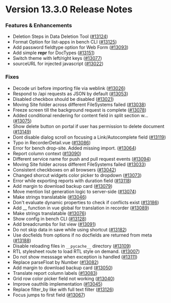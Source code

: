 # Version 13.3.0 Release Notes

### Features & Enhancements

- Deletion Steps in Data Deletion Tool ([#13124](https://github.com/creqit/creqit/pull/13124))
- Format Option for list-apps in bench CLI ([#13125](https://github.com/creqit/creqit/pull/13125))
- Add password fieldtype option for Web Form ([#13093](https://github.com/creqit/creqit/pull/13093))
- Add simple __repr__ for DocTypes ([#13151](https://github.com/creqit/creqit/pull/13151))
- Switch theme with left/right keys ([#13077](https://github.com/creqit/creqit/pull/13077))
- sourceURL for injected javascript ([#13022](https://github.com/creqit/creqit/pull/13022))

### Fixes

- Decode uri before importing file via weblink ([#13026](https://github.com/creqit/creqit/pull/13026))
- Respond to /api requests as JSON by default ([#13053](https://github.com/creqit/creqit/pull/13053))
- Disabled checkbox should be disabled ([#13021](https://github.com/creqit/creqit/pull/13021))
- Moving Site folder across different FileSystems failed ([#13038](https://github.com/creqit/creqit/pull/13038))
- Freeze screen till the background request is complete ([#13078](https://github.com/creqit/creqit/pull/13078))
- Added conditional rendering for content field in split section w… ([#13075](https://github.com/creqit/creqit/pull/13075))
- Show delete button on portal if user has permission to delete document ([#13149](https://github.com/creqit/creqit/pull/13149))
- Dont disable dialog scroll on focusing a Link/Autocomplete field ([#13119](https://github.com/creqit/creqit/pull/13119))
- Typo in RecorderDetail.vue ([#13086](https://github.com/creqit/creqit/pull/13086))
- Error for bench drop-site. Added missing import. ([#13064](https://github.com/creqit/creqit/pull/13064))
- Report column context ([#13090](https://github.com/creqit/creqit/pull/13090))
- Different service name for push and pull request events ([#13094](https://github.com/creqit/creqit/pull/13094))
- Moving Site folder across different FileSystems failed ([#13033](https://github.com/creqit/creqit/pull/13033))
- Consistent checkboxes on all browsers ([#13042](https://github.com/creqit/creqit/pull/13042))
- Changed shorcut widgets color picker to dropdown ([#13073](https://github.com/creqit/creqit/pull/13073))
- Error while exporting reports with duration field ([#13118](https://github.com/creqit/creqit/pull/13118))
- Add margin to download backup card ([#13079](https://github.com/creqit/creqit/pull/13079))
- Move mention list generation logic to server-side ([#13074](https://github.com/creqit/creqit/pull/13074))
- Make strings translatable ([#13046](https://github.com/creqit/creqit/pull/13046))
- Don't evaluate dynamic properties to check if conflicts exist ([#13186](https://github.com/creqit/creqit/pull/13186))
- Add __ function in vue global for translation in recorder ([#13089](https://github.com/creqit/creqit/pull/13089))
- Make strings translatable ([#13076](https://github.com/creqit/creqit/pull/13076))
- Show config in bench CLI ([#13128](https://github.com/creqit/creqit/pull/13128))
- Add breadcrumbs for list view ([#13091](https://github.com/creqit/creqit/pull/13091))
- Do not skip data in save while using shortcut ([#13182](https://github.com/creqit/creqit/pull/13182))
- Use docfields from options if no docfields are returned from meta ([#13188](https://github.com/creqit/creqit/pull/13188))
- Disable reloading files in `__pycache__` directory ([#13109](https://github.com/creqit/creqit/pull/13109))
- RTL stylesheet route to load RTL style on demand. ([#13007](https://github.com/creqit/creqit/pull/13007))
- Do not show messsage when exception is handled ([#13111](https://github.com/creqit/creqit/pull/13111))
- Replace parseFloat by Number ([#13082](https://github.com/creqit/creqit/pull/13082))
- Add margin to download backup card ([#13050](https://github.com/creqit/creqit/pull/13050))
- Translate report column labels ([#13083](https://github.com/creqit/creqit/pull/13083))
- Grid row color picker field not working ([#13040](https://github.com/creqit/creqit/pull/13040))
- Improve oauthlib implementation ([#13045](https://github.com/creqit/creqit/pull/13045))
- Replace filter_by like with full text filter ([#13126](https://github.com/creqit/creqit/pull/13126))
- Focus jumps to first field ([#13067](https://github.com/creqit/creqit/pull/13067))